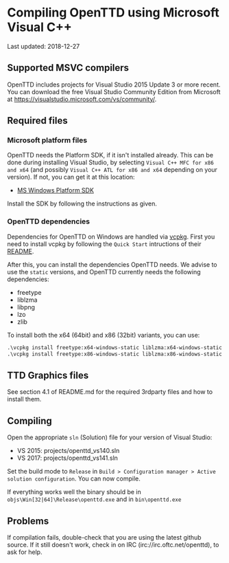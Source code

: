# Compiling OpenTTD using Microsoft Visual C++

Last updated: 2018-12-27

## Supported MSVC compilers

OpenTTD includes projects for Visual Studio 2015 Update 3 or more recent.
You can download the free Visual Studio Community Edition from Microsoft at
https://visualstudio.microsoft.com/vs/community/.

## Required files

### Microsoft platform files

OpenTTD needs the Platform SDK, if it isn't installed already. This can be
done during installing Visual Studio, by selecting
`Visual C++ MFC for x86 and x64` (and possibly
`Visual C++ ATL for x86 and x64` depending on your version). If not, you
can get it at this location:

- [MS Windows Platform SDK](http://www.microsoft.com/downloads/details.aspx?FamilyId=A55B6B43-E24F-4EA3-A93E-40C0EC4F68E5&displaylang=en)

Install the SDK by following the instructions as given.

### OpenTTD dependencies

Dependencies for OpenTTD on Windows are handled via
[vcpkg](https://github.com/Microsoft/vcpkg/). First you need to install vcpkg
by following the `Quick Start` intructions of their
[README](https://github.com/Microsoft/vcpkg/blob/master/README.md).

After this, you can install the dependencies OpenTTD needs. We advise to use
the `static` versions, and OpenTTD currently needs the following dependencies:

- freetype
- liblzma
- libpng
- lzo
- zlib

To install both the x64 (64bit) and x86 (32bit) variants, you can use:

```ps
.\vcpkg install freetype:x64-windows-static liblzma:x64-windows-static libpng:x64-windows-static lzo:x64-windows-static zlib:x64-windows-static
.\vcpkg install freetype:x86-windows-static liblzma:x86-windows-static libpng:x86-windows-static lzo:x86-windows-static zlib:x86-windows-static
```

## TTD Graphics files

See section 4.1 of README.md for the required 3rdparty files and how to install them.

## Compiling

Open the appropriate `sln` (Solution) file for your version of Visual Studio:

- VS 2015: projects/openttd_vs140.sln
- VS 2017: projects/openttd_vs141.sln

Set the build mode to `Release` in
`Build > Configuration manager > Active solution configuration`.
You can now compile.

If everything works well the binary should be in `objs\Win[32|64]\Release\openttd.exe`
and in `bin\openttd.exe`

## Problems

If compilation fails, double-check that you are using the latest github
source. If it still doesn't work, check in on IRC (irc://irc.oftc.net/openttd),
to ask for help.
